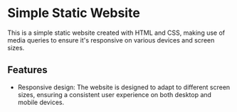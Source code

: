 # Simple Static Website

This is a simple static website created with HTML and CSS, making use of media queries to ensure it's responsive on various devices and screen sizes.

## Features

- Responsive design: The website is designed to adapt to different screen sizes, ensuring a consistent user experience on both desktop and mobile devices.
